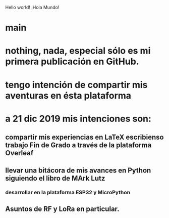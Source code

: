 Hello world! ¡Hola Mundo!
# main
# nothing, nada, especial sólo es mi primera publicación en GitHub.
# tengo intención de compartir mis aventuras en ésta  plataforma
# a 21 dic 2019 mis intenciones son:
## compartir mis experiencias en LaTeX escribienso trabajo Fin de Grado a través de la plataforma Overleaf
## llevar una bitácora de mis avances en Python siguiendo el libro de MArk Lutz
### desarrollar en la plataforma ESP32 y MicroPython
## Asuntos de RF y LoRa en particular.
